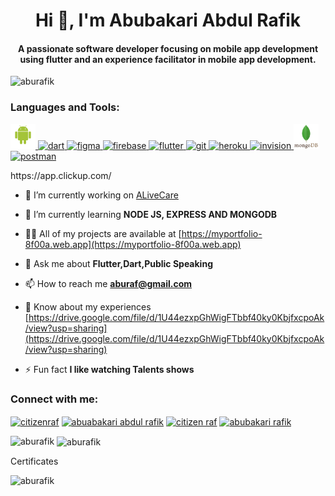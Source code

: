 <h1 align="center">Hi 👋, I'm Abubakari Abdul Rafik</h1>
<h4 align="center">A passionate software developer focusing on mobile app development using flutter and an experience facilitator in mobile app development.</h4>

<p align="left"> <img src="https://komarev.com/ghpvc/?username=aburafik&label=Profile%20views&color=0e75b6&style=flat" alt="aburafik" /> </p>

<!-- <p align="left"> <a href="https://github.com/ryo-ma/github-profile-trophy"><img src="https://github-profile-trophy.vercel.app/?username=aburafik" alt="aburafik" /></a> </p>

<p align="left"> <a href="https://twitter.com/citizenraf" target="blank"><img src="https://img.shields.io/twitter/follow/citizenraf?logo=twitter&style=for-the-badge" alt="citizenraf" /></a> </p> -->
<h3 align="left">Languages and Tools:</h3>
<p align="left"> <a href="https://developer.android.com" target="_blank" rel="noreferrer"> <img src="https://raw.githubusercontent.com/devicons/devicon/master/icons/android/android-original-wordmark.svg" alt="android" width="40" height="40"/> </a> <a href="https://dart.dev" target="_blank" rel="noreferrer"> <img src="https://www.vectorlogo.zone/logos/dartlang/dartlang-icon.svg" alt="dart" width="40" height="40"/> </a> <a href="https://www.figma.com/" target="_blank" rel="noreferrer"> <img src="https://www.vectorlogo.zone/logos/figma/figma-icon.svg" alt="figma" width="40" height="40"/> </a> <a href="https://firebase.google.com/" target="_blank" rel="noreferrer"> <img src="https://www.vectorlogo.zone/logos/firebase/firebase-icon.svg" alt="firebase" width="40" height="40"/> </a> <a href="https://flutter.dev" target="_blank" rel="noreferrer"> <img src="https://www.vectorlogo.zone/logos/flutterio/flutterio-icon.svg" alt="flutter" width="40" height="40"/> </a> <a href="https://git-scm.com/" target="_blank" rel="noreferrer"> <img src="https://www.vectorlogo.zone/logos/git-scm/git-scm-icon.svg" alt="git" width="40" height="40"/> </a> <a href="https://heroku.com" target="_blank" rel="noreferrer"> <img src="https://www.vectorlogo.zone/logos/heroku/heroku-icon.svg" alt="heroku" width="40" height="40"/> </a> <a href="https://www.invisionapp.com/" target="_blank" rel="noreferrer"> <img src="https://www.vectorlogo.zone/logos/invisionapp/invisionapp-icon.svg" alt="invision" width="40" height="40"/> <a href="https://app.clickup.com" target="_blank" rel="noreferrer">        </a> <a href="https://www.mongodb.com/" target="_blank" rel="noreferrer"> <img src="https://raw.githubusercontent.com/devicons/devicon/master/icons/mongodb/mongodb-original-wordmark.svg" alt="mongodb" width="40" height="40"/> </a> <a href="https://postman.com" target="_blank" rel="noreferrer"> <img src="https://www.vectorlogo.zone/logos/getpostman/getpostman-icon.svg" alt="postman" width="40" height="40"/> </a> </p>
https://app.clickup.com/


- 🔭 I’m currently working on [ALiveCare](https://github.com/Aburafik/E-UberApp)

- 🌱 I’m currently learning **NODE JS, EXPRESS AND MONGODB**

- 👨‍💻 All of my projects are available at [https://myportfolio-8f00a.web.app](https://myportfolio-8f00a.web.app)

- 💬 Ask me about **Flutter,Dart,Public Speaking**

- 📫 How to reach me **aburaf@gmail.com**

- 📄 Know about my experiences [https://drive.google.com/file/d/1U44ezxpGhWigFTbbf40ky0KbjfxcpoAk/view?usp=sharing](https://drive.google.com/file/d/1U44ezxpGhWigFTbbf40ky0KbjfxcpoAk/view?usp=sharing)

- ⚡ Fun fact **I like watching Talents shows**

<h3 align="left">Connect with me:</h3>
<p align="left">
<a href="https://twitter.com/citizenraf" target="blank"><img align="center" src="https://raw.githubusercontent.com/rahuldkjain/github-profile-readme-generator/master/src/images/icons/Social/twitter.svg" alt="citizenraf" height="30" width="40" /></a>
<a href="https://linkedin.com/in/abuabakari abdul rafik" target="blank"><img align="center" src="https://raw.githubusercontent.com/rahuldkjain/github-profile-readme-generator/master/src/images/icons/Social/linked-in-alt.svg" alt="abuabakari abdul rafik" height="30" width="40" /></a>
<a href="https://fb.com/citizen raf" target="blank"><img align="center" src="https://raw.githubusercontent.com/rahuldkjain/github-profile-readme-generator/master/src/images/icons/Social/facebook.svg" alt="citizen raf" height="30" width="40" /></a>
<a href="https://www.behance.net/abubakari rafik" target="blank"><img align="center" src="https://raw.githubusercontent.com/rahuldkjain/github-profile-readme-generator/master/src/images/icons/Social/behance.svg" alt="abubakari rafik" height="30" width="40" /></a>
</p>



<p><img align="left" src="https://github-readme-stats.vercel.app/api/top-langs?username=aburafik&show_icons=true&locale=en&layout=compact" alt="aburafik" /></p>

<p>&nbsp;<img align="center" src="https://github-readme-stats.vercel.app/api?username=aburafik&show_icons=true&locale=en" alt="aburafik" /></p>

<p> Certificates</p>
<p align="left"> <img src="https://www.credly.com/badges/f79f4bf5-301e-4f31-868a-ce1645b7b2be/public_url" alt="aburafik" /> </p>

